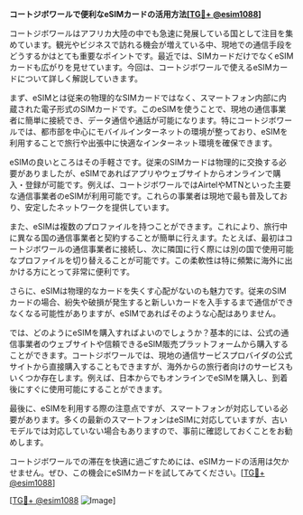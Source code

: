 **コートジボワールで便利なeSIMカードの活用方法[[TG💪+ @esim1088](https://t.me/s/esim1088)]**

コートジボワールはアフリカ大陸の中でも急速に発展している国として注目を集めています。観光やビジネスで訪れる機会が増えている中、現地での通信手段をどうするかはとても重要なポイントです。最近では、SIMカードだけでなくeSIMカードも広がりを見せています。今回は、コートジボワールで使えるeSIMカードについて詳しく解説していきます。

まず、eSIMとは従来の物理的なSIMカードではなく、スマートフォン内部に内蔵された電子形式のSIMカードです。このeSIMを使うことで、現地の通信事業者に簡単に接続でき、データ通信や通話が可能になります。特にコートジボワールでは、都市部を中心にモバイルインターネットの環境が整っており、eSIMを利用することで旅行や出張中に快適なインターネット環境を確保できます。

eSIMの良いところはその手軽さです。従来のSIMカードは物理的に交換する必要がありましたが、eSIMであればアプリやウェブサイトからオンラインで購入・登録が可能です。例えば、コートジボワールではAirtelやMTNといった主要な通信事業者のeSIMが利用可能です。これらの事業者は現地で最も普及しており、安定したネットワークを提供しています。

また、eSIMは複数のプロファイルを持つことができます。これにより、旅行中に異なる国の通信事業者と契約することが簡単に行えます。たとえば、最初はコートジボワールの通信事業者に接続し、次に隣国に行く際には別の国で使用可能なプロファイルを切り替えることが可能です。この柔軟性は特に頻繁に海外に出かける方にとって非常に便利です。

さらに、eSIMは物理的なカードを失くす心配がないのも魅力です。従来のSIMカードの場合、紛失や破損が発生すると新しいカードを入手するまで通信ができなくなる可能性がありますが、eSIMであればそのような心配はありません。

では、どのようにeSIMを購入すればよいのでしょうか？基本的には、公式の通信事業者のウェブサイトや信頼できるeSIM販売プラットフォームから購入することができます。コートジボワールでは、現地の通信サービスプロバイダの公式サイトから直接購入することもできますが、海外からの旅行者向けのサービスもいくつか存在します。例えば、日本からでもオンラインでeSIMを購入し、到着後にすぐに使用可能にすることができます。

最後に、eSIMを利用する際の注意点ですが、スマートフォンが対応している必要があります。多くの最新のスマートフォンはeSIMに対応していますが、古いモデルでは対応していない場合もありますので、事前に確認しておくことをお勧めします。

コートジボワールでの滞在を快適に過ごすためには、eSIMカードの活用は欠かせません。ぜひ、この機会にeSIMカードを試してみてください。[[TG💪+ @esim1088](https://t.me/s/esim1088)]

[[TG💪+ @esim1088](https://t.me/s/esim1088) ![Image](https://i.postimg.cc/Y0z9fWf4/image.png)]